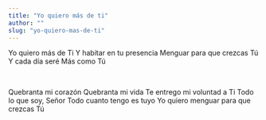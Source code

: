 ```yaml
---
title: "Yo quiero más de ti"
author: ""
slug: "yo-quiero-mas-de-ti"
---
```


Yo quiero más de Ti
Y habitar en tu presencia
Menguar para que crezcas Tú
Y cada día seré
Más como Tú

<br>

Quebranta mi corazón
Quebranta mi vida
Te entrego mi voluntad a Ti
Todo lo que soy, Señor
Todo cuanto tengo es tuyo
Yo quiero menguar para que crezcas Tú
